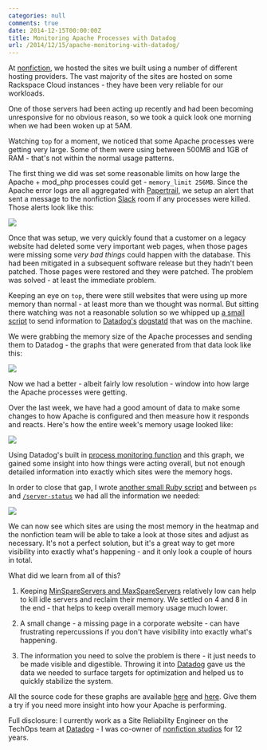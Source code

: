 ```yaml
---
categories: null
comments: true
date: 2014-12-15T00:00:00Z
title: Monitoring Apache Processes with Datadog
url: /2014/12/15/apache-monitoring-with-datadog/
---
```


At [nonfiction](http://www.nonfiction.ca), we hosted the sites we built using a number of different hosting providers. The vast majority of the sites are hosted on some Rackspace Cloud instances - they have been very reliable for our workloads.

One of those servers had been acting up recently and had been becoming unresponsive for no obvious reason, so we took a quick look one morning when we had been woken up at 5AM.

Watching `top` for a moment, we noticed that some Apache processes were getting very large. Some of them were using between 500MB and 1GB of RAM - that's not within the normal usage patterns.

The first thing we did was set some reasonable limits on how large the Apache + mod\_php processes could get - `memory_limit 256MB`. Since the Apache error logs are all aggregated with [Papertrail](https://papertrailapp.com/), we setup an alert that sent a message to the nonfiction [Slack](https://slack.com/) room if any processes were killed. Those alerts look like this:

<img src="/images/2014/ronpn-18-15.jpg" />

Once that was setup, we very quickly found that a customer on a legacy website had deleted some very important web pages, when those pages were missing some *very bad things* could happen with the database. This had been mitigated in a subsequent software release but they hadn't been patched. Those pages were restored and they were patched. The problem was solved - at least the immediate problem.

Keeping an eye on `top`, there were still websites that were using up more memory than normal - at least more than we thought was normal. But sitting there watching was not a reasonable solution so we whipped up [a small script](https://gist.github.com/darron/dd99233e767b02b0bbd5) to send information to [Datadog's](https://www.datadoghq.com/) [dogstatd](http://docs.datadoghq.com/guides/dogstatsd/) that was on the machine.

We were grabbing the memory size of the Apache processes and sending them to Datadog - the graphs that were generated from that data look like this:

<img src="/images/2014/7xfil-15-30.jpg" />

Now we had a better - albeit fairly low resolution - window into how large the Apache processes were getting.

Over the last week, we have had a good amount of data to make some changes to how Apache is configured and then measure how it responds and reacts. Here's how the entire week's memory usage looked like:

<img src="/images/2014/inoci-15-13.jpg" />

Using Datadog's built in [process monitoring function](http://docs.datadoghq.com/integrations/process/) and this graph, we gained some insight into how things were acting overall, but not enough detailed information into exactly which sites were the memory hogs.

In order to close that gap, I wrote [another small Ruby script](https://gist.github.com/darron/dfcaa505ae078a76a08f) and between `ps` and [`/server-status`](http://httpd.apache.org/docs/2.2/mod/mod_status.html) we had all the information we needed:

<img src="/images/2014/k1gis-19-41.jpg" />

We can now see which sites are using the most memory in the heatmap and the nonfiction team will be able to take a look at those sites and adjust as necessary. It's not a perfect solution, but it's a great way to get more visibility into exactly what's happening - and it only look a couple of hours in total.

What did we learn from all of this?

1. Keeping [MinSpareServers and MaxSpareServers](http://httpd.apache.org/docs/2.2/mod/prefork.html#minspareservers) relatively low can help to kill idle servers and reclaim their memory. We settled on 4 and 8 in the end - that helps to keep overall memory usage much lower.

2. A small change - a missing page in a corporate website - can have frustrating repercussions if you don't have visibility into exactly what's happening.

3. The information you need to solve the problem is there - it just needs to be made visible and digestible. Throwing it into [Datadog](https://www.datadoghq.com/) gave us the data we needed to surface targets for optimization and helped us to quickly stabilize the system.

All the source code for these graphs are available [here](https://gist.github.com/darron/dd99233e767b02b0bbd5) and [here](https://gist.github.com/darron/dfcaa505ae078a76a08f). Give them a try if you need more insight into how your Apache is performing.

Full disclosure: I currently work as a Site Reliability Engineer on the TechOps team at [Datadog](https://www.datadoghq.com/) - I was co-owner of [nonfiction studios](http://www.nonfiction.ca/) for 12 years.
